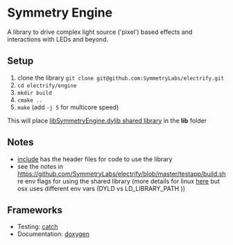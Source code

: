 Symmetry Engine
===============

A library to drive complex light source ('pixel') based effects and interactions with LEDs and beyond.

Setup
-----

1. clone the library `git clone git@github.com:SymmetryLabs/electrify.git`
2. `cd electrify/engine`
3. `mkdir build`
4. `cmake ..`
5. `make` (add `-j 5` for multicore speed)

This will place [libSymmetryEngine.dylib shared library](http://en.wikipedia.org/wiki/Dynamic_loading) in the **lib** folder

Notes
-----
* [include](https://github.com/SymmetryLabs/electrify/tree/master/engine/include) has the header files for code to use the library
* see the notes in https://github.com/SymmetryLabs/electrify/blob/master/testapp/build.sh re env flags for using the shared library (more details for linux [here](http://www.cprogramming.com/tutorial/shared-libraries-linux-gcc.html) but osx uses different env vars (DYLD vs LD_LIBRARY_PATH ))

Frameworks
-----
* Testing: [catch](https://github.com/philsquared/Catch)
* Documentation: [doxygen](http://www.stack.nl/~dimitri/doxygen/)
